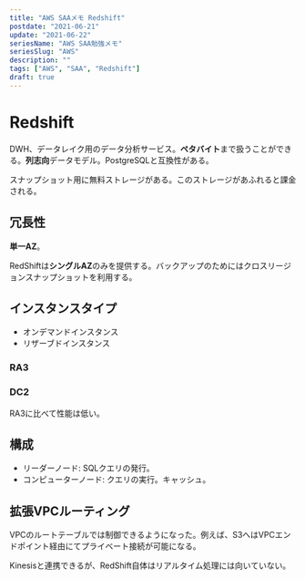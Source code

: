 ```yaml
---
title: "AWS SAAメモ Redshift"
postdate: "2021-06-21"
update: "2021-06-22"
seriesName: "AWS SAA勉強メモ"
seriesSlug: "AWS"
description: ""
tags: ["AWS", "SAA", "Redshift"]
draft: true
---
```


# Redshift

DWH、データレイク用のデータ分析サービス。**ペタバイト**まで扱うことができる。**列志向**データモデル。PostgreSQLと互換性がある。

スナップショット用に無料ストレージがある。このストレージがあふれると課金される。


## 冗長性

**単一AZ**。

RedShiftは**シングルAZ**のみを提供する。バックアップのためにはクロスリージョンスナップショットを利用する。

## インスタンスタイプ

- オンデマンドインスタンス
- リザーブドインスタンス

### RA3

### DC2

RA3に比べて性能は低い。

## 構成

- リーダーノード: SQLクエリの発行。
- コンピューターノード: クエリの実行。キャッシュ。

## 拡張VPCルーティング

VPCのルートテーブルでは制御できるようになった。例えば、S3へはVPCエンドポイント経由にてプライベート接続が可能になる。

Kinesisと連携できるが、RedShift自体はリアルタイム処理には向いていない。